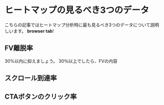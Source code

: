 # ヒートマップの見るべき3つのデータ

こちらの記事ではヒートマップ分析時に最も見るべき3つのデータについて説明しいます。
**browser tab**!

## FV離脱率
30%以内に抑えましょう。
30％以上でしたら、FVの内容

## スクロール到達率


## CTAボタンのクリック率